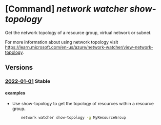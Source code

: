 # [Command] _network watcher show-topology_

Get the network topology of a resource group, virtual network or subnet.

For more information about using network topology visit https://learn.microsoft.com/en-us/azure/network-watcher/view-network-topology.

## Versions

### [2022-01-01](/Resources/mgmt-plane/L3N1YnNjcmlwdGlvbnMve30vcmVzb3VyY2Vncm91cHMve30vcHJvdmlkZXJzL21pY3Jvc29mdC5uZXR3b3JrL25ldHdvcmt3YXRjaGVycy97fS90b3BvbG9neQ==/2022-01-01.xml) **Stable**

<!-- mgmt-plane /subscriptions/{}/resourcegroups/{}/providers/microsoft.network/networkwatchers/{}/topology 2022-01-01 -->

#### examples

- Use show-topology to get the topology of resources within a resource group.
    ```bash
        network watcher show-topology -g MyResourceGroup
    ```
